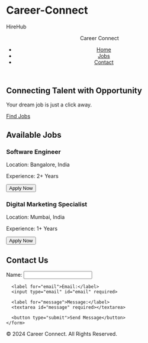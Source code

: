 # Career-Connect
HireHub  

<!DOCTYPE html>
<html lang="en">
<head>
  <meta charset="UTF-8">
  <meta name="viewport" content="width=device-width, initial-scale=1.0">
  <title>Career Connect - Find Your Dream Job</title>
  <link rel="stylesheet" href="styles.css">
</head>
<body>
  <header>
    <div class="logo">Career Connect</div>
    <nav>
      <ul>
        <li><a href="#home">Home</a></li>
        <li><a href="#jobs">Jobs</a></li>
        <li><a href="#contact">Contact</a></li>
      </ul>
    </nav>
  </header>

  <section id="home" class="banner">
    <h1>Connecting Talent with Opportunity</h1>
    <p>Your dream job is just a click away.</p>
    <a href="#jobs" class="btn">Find Jobs</a>
  </section>

  <section id="jobs" class="job-listings">
    <h2>Available Jobs</h2>
    <div class="job-card">
      <h3>Software Engineer</h3>
      <p>Location: Bangalore, India</p>
      <p>Experience: 2+ Years</p>
      <button>Apply Now</button>
    </div>
    <div class="job-card">
      <h3>Digital Marketing Specialist</h3>
      <p>Location: Mumbai, India</p>
      <p>Experience: 1+ Years</p>
      <button>Apply Now</button>
    </div>
    <!-- Add more job cards as needed -->
  </section>

  <section id="contact" class="contact-form">
    <h2>Contact Us</h2>
    <form>
      <label for="name">Name:</label>
      <input type="text" id="name" required>

      <label for="email">Email:</label>
      <input type="email" id="email" required>

      <label for="message">Message:</label>
      <textarea id="message" required></textarea>

      <button type="submit">Send Message</button>
    </form>
  </section>

  <footer>
    <p>© 2024 Career Connect. All Rights Reserved.</p>
  </footer>
</body>
</html>

